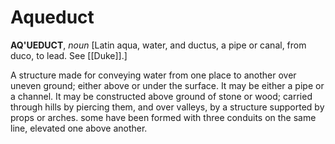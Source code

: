 # Aqueduct

**AQ'UEDUCT**, _noun_ \[Latin aqua, water, and ductus, a pipe or canal, from duco, to lead. See [[Duke]].\]

A structure made for conveying water from one place to another over uneven ground; either above or under the surface. It may be either a pipe or a channel. It may be constructed above ground of stone or wood; carried through hills by piercing them, and over valleys, by a structure supported by props or arches. some have been formed with three conduits on the same line, elevated one above another.